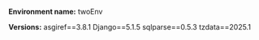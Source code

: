 **Environment name:** twoEnv

**Versions:**
asgiref==3.8.1
Django==5.1.5
sqlparse==0.5.3
tzdata==2025.1
